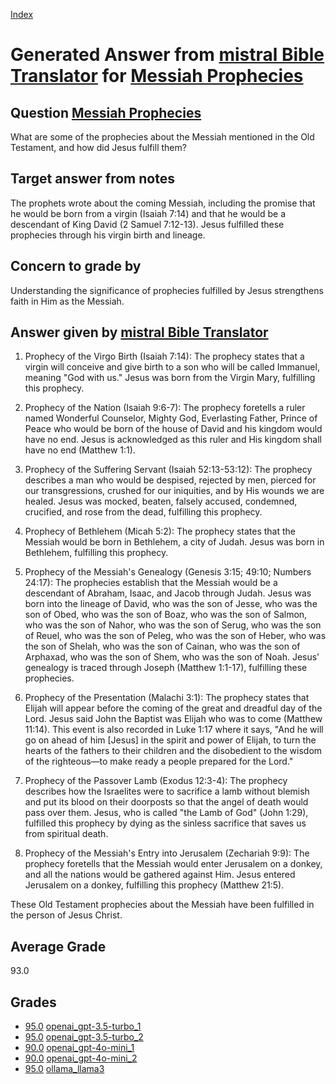 
[Index](../../../index.md)
# Generated Answer from [mistral Bible Translator](../../answering_models/mistral_Bible_Translator.md) for [Messiah Prophecies](../../questions/Messiah_Prophecies.md)

## Question [Messiah Prophecies](../../questions/Messiah_Prophecies.md)
What are some of the prophecies about the Messiah mentioned in the Old Testament, and how did Jesus fulfill them?

## Target answer from notes
The prophets wrote about the coming Messiah, including the promise that he would be born from a virgin (Isaiah 7:14) and that he would be a descendant of King David (2 Samuel 7:12-13). Jesus fulfilled these prophecies through his virgin birth and lineage.

## Concern to grade by
Understanding the significance of prophecies fulfilled by Jesus strengthens faith in Him as the Messiah.

## Answer given by [mistral Bible Translator](../../answering_models/mistral_Bible_Translator.md)
1. Prophecy of the Virgo Birth (Isaiah 7:14): The prophecy states that a virgin will conceive and give birth to a son who will be called Immanuel, meaning "God with us." Jesus was born from the Virgin Mary, fulfilling this prophecy.

2. Prophecy of the Nation (Isaiah 9:6-7): The prophecy foretells a ruler named Wonderful Counselor, Mighty God, Everlasting Father, Prince of Peace who would be born of the house of David and his kingdom would have no end. Jesus is acknowledged as this ruler and His kingdom shall have no end (Matthew 1:1).

3. Prophecy of the Suffering Servant (Isaiah 52:13-53:12): The prophecy describes a man who would be despised, rejected by men, pierced for our transgressions, crushed for our iniquities, and by His wounds we are healed. Jesus was mocked, beaten, falsely accused, condemned, crucified, and rose from the dead, fulfilling this prophecy.

4. Prophecy of Bethlehem (Micah 5:2): The prophecy states that the Messiah would be born in Bethlehem, a city of Judah. Jesus was born in Bethlehem, fulfilling this prophecy.

5. Prophecy of the Messiah's Genealogy (Genesis 3:15; 49:10; Numbers 24:17): The prophecies establish that the Messiah would be a descendant of Abraham, Isaac, and Jacob through Judah. Jesus was born into the lineage of David, who was the son of Jesse, who was the son of Obed, who was the son of Boaz, who was the son of Salmon, who was the son of Nahor, who was the son of Serug, who was the son of Reuel, who was the son of Peleg, who was the son of Heber, who was the son of Shelah, who was the son of Cainan, who was the son of Arphaxad, who was the son of Shem, who was the son of Noah. Jesus' genealogy is traced through Joseph (Matthew 1:1-17), fulfilling these prophecies.

6. Prophecy of the Presentation (Malachi 3:1): The prophecy states that Elijah will appear before the coming of the great and dreadful day of the Lord. Jesus said John the Baptist was Elijah who was to come (Matthew 11:14). This event is also recorded in Luke 1:17 where it says, "And he will go on ahead of him [Jesus] in the spirit and power of Elijah, to turn the hearts of the fathers to their children and the disobedient to the wisdom of the righteous—to make ready a people prepared for the Lord."

7. Prophecy of the Passover Lamb (Exodus 12:3-4): The prophecy describes how the Israelites were to sacrifice a lamb without blemish and put its blood on their doorposts so that the angel of death would pass over them. Jesus, who is called "the Lamb of God" (John 1:29), fulfilled this prophecy by dying as the sinless sacrifice that saves us from spiritual death.

8. Prophecy of the Messiah's Entry into Jerusalem (Zechariah 9:9): The prophecy foretells that the Messiah would enter Jerusalem on a donkey, and all the nations would be gathered against Him. Jesus entered Jerusalem on a donkey, fulfilling this prophecy (Matthew 21:5).

These Old Testament prophecies about the Messiah have been fulfilled in the person of Jesus Christ.

## Average Grade
93.0

## Grades
 * [95.0](./Messiah_Prophecies_grades/openai_gpt-3.5-turbo_1.md) [openai_gpt-3.5-turbo_1](../../grading_models/openai_gpt-3.5-turbo_1.md)
 * [95.0](./Messiah_Prophecies_grades/openai_gpt-3.5-turbo_2.md) [openai_gpt-3.5-turbo_2](../../grading_models/openai_gpt-3.5-turbo_2.md)
 * [90.0](./Messiah_Prophecies_grades/openai_gpt-4o-mini_1.md) [openai_gpt-4o-mini_1](../../grading_models/openai_gpt-4o-mini_1.md)
 * [90.0](./Messiah_Prophecies_grades/openai_gpt-4o-mini_2.md) [openai_gpt-4o-mini_2](../../grading_models/openai_gpt-4o-mini_2.md)
 * [95.0](./Messiah_Prophecies_grades/ollama_llama3.md) [ollama_llama3](../../grading_models/ollama_llama3.md)
